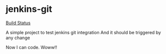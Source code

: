 # jenkins-git
[Build Status](http://local:8080/buildStatus/icon?job=Kenkin-GIt-Integ%2Fmybranch "http://myjenkins:8080/job/Kenkin-GIt-Integ/job/mybranch/")

A simple project to test jenkins git integration
And it should be triggered by any change


Now I can code. Woww!!

